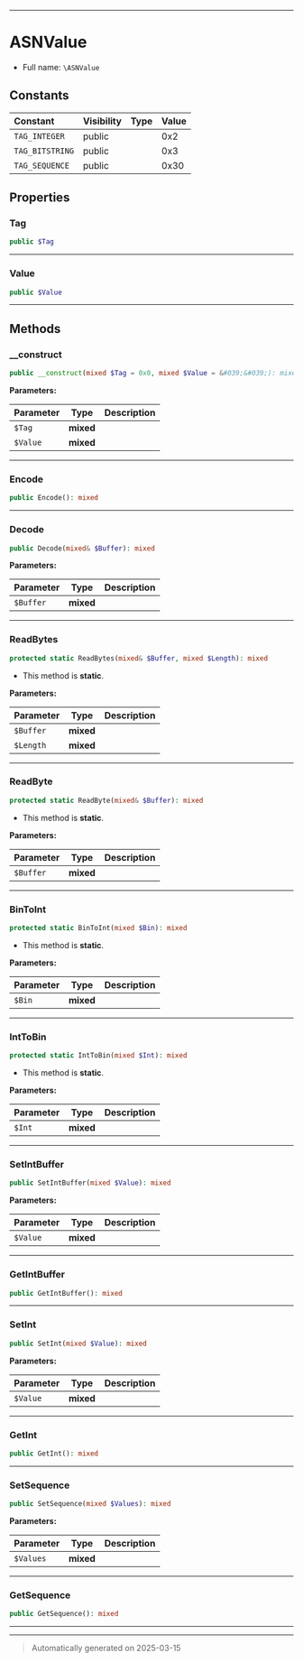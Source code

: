 ***

# ASNValue





* Full name: `\ASNValue`


## Constants

| Constant | Visibility | Type | Value |
|:---------|:-----------|:-----|:------|
|`TAG_INTEGER`|public| |0x2|
|`TAG_BITSTRING`|public| |0x3|
|`TAG_SEQUENCE`|public| |0x30|

## Properties


### Tag



```php
public $Tag
```






***

### Value



```php
public $Value
```






***

## Methods


### __construct



```php
public __construct(mixed $Tag = 0x0, mixed $Value = &#039;&#039;): mixed
```








**Parameters:**

| Parameter | Type | Description |
|-----------|------|-------------|
| `$Tag` | **mixed** |  |
| `$Value` | **mixed** |  |





***

### Encode



```php
public Encode(): mixed
```












***

### Decode



```php
public Decode(mixed& $Buffer): mixed
```








**Parameters:**

| Parameter | Type | Description |
|-----------|------|-------------|
| `$Buffer` | **mixed** |  |





***

### ReadBytes



```php
protected static ReadBytes(mixed& $Buffer, mixed $Length): mixed
```



* This method is **static**.




**Parameters:**

| Parameter | Type | Description |
|-----------|------|-------------|
| `$Buffer` | **mixed** |  |
| `$Length` | **mixed** |  |





***

### ReadByte



```php
protected static ReadByte(mixed& $Buffer): mixed
```



* This method is **static**.




**Parameters:**

| Parameter | Type | Description |
|-----------|------|-------------|
| `$Buffer` | **mixed** |  |





***

### BinToInt



```php
protected static BinToInt(mixed $Bin): mixed
```



* This method is **static**.




**Parameters:**

| Parameter | Type | Description |
|-----------|------|-------------|
| `$Bin` | **mixed** |  |





***

### IntToBin



```php
protected static IntToBin(mixed $Int): mixed
```



* This method is **static**.




**Parameters:**

| Parameter | Type | Description |
|-----------|------|-------------|
| `$Int` | **mixed** |  |





***

### SetIntBuffer



```php
public SetIntBuffer(mixed $Value): mixed
```








**Parameters:**

| Parameter | Type | Description |
|-----------|------|-------------|
| `$Value` | **mixed** |  |





***

### GetIntBuffer



```php
public GetIntBuffer(): mixed
```












***

### SetInt



```php
public SetInt(mixed $Value): mixed
```








**Parameters:**

| Parameter | Type | Description |
|-----------|------|-------------|
| `$Value` | **mixed** |  |





***

### GetInt



```php
public GetInt(): mixed
```












***

### SetSequence



```php
public SetSequence(mixed $Values): mixed
```








**Parameters:**

| Parameter | Type | Description |
|-----------|------|-------------|
| `$Values` | **mixed** |  |





***

### GetSequence



```php
public GetSequence(): mixed
```












***


***
> Automatically generated on 2025-03-15

